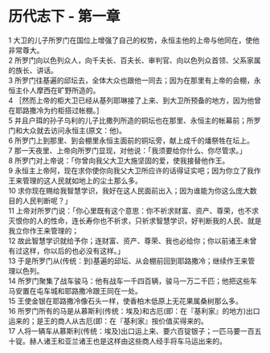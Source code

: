 # 历代志下 - 第一章
  
 1 大卫的儿子所罗门在国位上增强了自己的权势，永恒主他的上帝与他同在，使他非常尊大。  
 2 所罗门向以色列众人，向千夫长、百夫长、审判官、向以色列众首领、父系家属的族长、讲话。  
 3 所罗门往基遍的邱坛去，全体大众也跟他一同去；因为在那里有上帝的会棚，永恒主仆人摩西在旷野所造的。  
 4 ［然而上帝的柜大卫已经从基列耶琳接了上来、到大卫所预备的地方，因为他曾在耶路撒冷为约柜搭过帐棚。］  
 5 并且户珥的孙子乌利的儿子比撒列所造的铜坛也在那里、永恒主的帐幕前；所罗门和大众就去访问永恒主(原文：他)。  
 6 所罗门上到那里、到会棚里永恒主面前的铜坛旁，献上成千的燔祭牲在坛上。  
 7 那一天夜里、上帝向所罗门显现，对他说：「我须要给你什么、你尽管求。」  
 8 所罗门对上帝说：「你曾向我父大卫大施坚固的爱，使我接替他作王。  
 9 永恒主上帝阿，现在求你使你向我父大卫所应许的话得证实吧；因为你立了我作王来管理的这人民就如地上的尘土那么多。  
 10 求你现在赐给我智慧学识，我好在这人民面前出入；因为谁能为你这么庞大数目的人民判断呢？」  
 11 上帝对所罗门说：「你心里既有这个意思：你不祈求财富、资产、尊荣，也不求灭恨你的人的性命，连长寿你也不祈求，只祈求智慧学识，好判断我的人民、就是我立你作王来管理的；  
 12 故此智慧学识就给予你；连财富、资产、尊荣、我也必给你；你以前诸王未曾有过这样，你以后的也必没有这样。」  
 13 于是所罗门从(传统：到)基遍的邱坛、从会棚前回到耶路撒冷；继续作王来管理以色列。  
 14 所罗门聚集了战车骏马：他有战车一千四百辆，骏马一万二千匹；他把这些车马安置在屯车城和耶路撒冷跟王同在一处。  
 15 王使金银在耶路撒冷像石头一样，使香柏木低原上无花果属桑树那么多。  
 16 所罗门所有的马是从慕斯利(传统：埃及)和古厄(即：在『基利家』的地方)出口运来的；是王的商人从古厄(即：在『基利家』按价值买得来的。  
 17 人将一辆车从慕斯利(传统：埃及)出口运上来、要六百锭银子；一匹马要一百五十锭。赫人诸王和亚兰诸王也是这样由这些商人经手将车马运出来的。